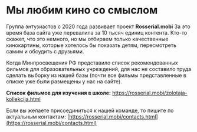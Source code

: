 # Мы любим кино со смыслом

Группа энтузиастов с 2020 года развивает проект **Rosserial.mobi** 
За это время база сайта уже перевалила за 10 тысяч единиц контента. Кто-то скажет, что это немного, но мы отбираем только качественные кинокартины, которые хотелось бы показать детям, пересмотреть самим и обсудить с друзьями.

Когда Минпросвещения РФ представило список рекомендованных фильмов для образовательных учреждений, для нас не составило труда сделать выборку из нашей базы (почти все фильмы представленные в списке уже были размещены у нас на сайте).

**Список фильмов для изучения в школе:**
[https://rosserial.mobi/zolotaja-kollekcija.html ](https://rosserial.mobi/zolotaja-kollekcija.html )

Если вы желаете присоединиться к нашей команде, то пишите по актуальным контактам:
[https://rosserial.mobi/contacts.html](https://rosserial.mobi/contacts.html)
